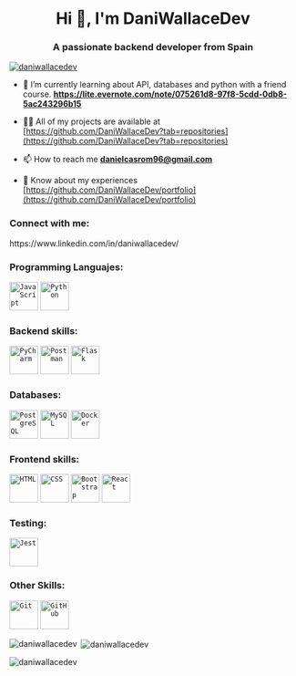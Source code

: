 <h1 align="center">Hi 👋, I'm DaniWallaceDev</h1>
<h3 align="center">A passionate backend developer from Spain</h3>

<p align="left"> <a href="https://github.com/ryo-ma/github-profile-trophy"><img src="https://github-profile-trophy.vercel.app/?username=daniwallacedev" alt="daniwallacedev" /></a> </p>

- 🌱 I’m currently learning about API, databases and python with a friend course. **https://lite.evernote.com/note/075261d8-97f8-5cdd-0db8-5ac243296b15**

- 👨‍💻 All of my projects are available at [https://github.com/DaniWallaceDev?tab=repositories](https://github.com/DaniWallaceDev?tab=repositories)

- 📫 How to reach me **danielcasrom96@gmail.com**

- 📄 Know about my experiences [https://github.com/DaniWallaceDev/portfolio](https://github.com/DaniWallaceDev/portfolio)

<h3 align="left">Connect with me:</h3>
<p align="left">
  https://www.linkedin.com/in/daniwallacedev/
</p>

<h3 align="left">Programming Languajes:</h3>
<code><img width="50" src="https://user-images.githubusercontent.com/25181517/117447155-6a868a00-af3d-11eb-9cfe-245df15c9f3f.png" alt="JavaScript" title="JavaScript"/></code>
<code><img width="50" src="https://user-images.githubusercontent.com/25181517/183423507-c056a6f9-1ba8-4312-a350-19bcbc5a8697.png" alt="Python" title="Python"/></code>

<h3 align="left">Backend skills:</h3>
<code><img width="50" src="https://github.com/user-attachments/assets/9f931c45-0585-4db0-86a7-25ce3f5bef25" alt="PyCharm" title="PyCharm"/></code>
<code><img width="50" src="https://user-images.githubusercontent.com/25181517/192109061-e138ca71-337c-4019-8d42-4792fdaa7128.png" alt="Postman" title="Postman"/></code>
<code><img width="50" src="https://user-images.githubusercontent.com/25181517/183423775-2276e25d-d43d-4e58-890b-edbc88e915f7.png" alt="Flask" title="Flask"/></code>

<h3 align="left">Databases:</h3>
<code><img width="50" src="https://user-images.githubusercontent.com/25181517/117208740-bfb78400-adf5-11eb-97bb-09072b6bedfc.png" alt="PostgreSQL" title="PostgreSQL"/></code>
<code><img width="50" src="https://user-images.githubusercontent.com/25181517/183896128-ec99105a-ec1a-4d85-b08b-1aa1620b2046.png" alt="MySQL" title="MySQL"/></code>
<code><img width="50" src="https://user-images.githubusercontent.com/25181517/117207330-263ba280-adf4-11eb-9b97-0ac5b40bc3be.png" alt="Docker" title="Docker"/></code>

<h3 align="left">Frontend skills:</h3>
<code><img width="50" src="https://user-images.githubusercontent.com/25181517/192158954-f88b5814-d510-4564-b285-dff7d6400dad.png" alt="HTML" title="HTML"/></code>
<code><img width="50" src="https://user-images.githubusercontent.com/25181517/183898674-75a4a1b1-f960-4ea9-abcb-637170a00a75.png" alt="CSS" title="CSS"/></code>
<code><img width="50" src="https://user-images.githubusercontent.com/25181517/183898054-b3d693d4-dafb-4808-a509-bab54cf5de34.png" alt="Bootstrap" title="Bootstrap"/></code>
<code><img width="50" src="https://user-images.githubusercontent.com/25181517/183897015-94a058a6-b86e-4e42-a37f-bf92061753e5.png" alt="React" title="React"/></code>

<h3 align="left">Testing:</h3>
<code><img width="50" src="https://user-images.githubusercontent.com/25181517/187955005-f4ca6f1a-e727-497b-b81b-93fb9726268e.png" alt="Jest" title="Jest"/></code>

<h3 align="left">Other Skills:</h3>
<code><img width="50" src="https://user-images.githubusercontent.com/25181517/192108372-f71d70ac-7ae6-4c0d-8395-51d8870c2ef0.png" alt="Git" title="Git"/></code>
<code><img width="50" src="https://user-images.githubusercontent.com/25181517/192108374-8da61ba1-99ec-41d7-80b8-fb2f7c0a4948.png" alt="GitHub" title="GitHub"/></code>
<br>
<p><img align="left" src="https://github-readme-stats.vercel.app/api/top-langs?username=daniwallacedev&show_icons=true&locale=en&layout=compact" alt="daniwallacedev" /></p>

<p>&nbsp;<img align="center" src="https://github-readme-stats.vercel.app/api?username=daniwallacedev&show_icons=true&locale=en" alt="daniwallacedev" /></p>

<p><img align="center" src="https://github-readme-streak-stats.herokuapp.com/?user=daniwallacedev&" alt="daniwallacedev" /></p>
